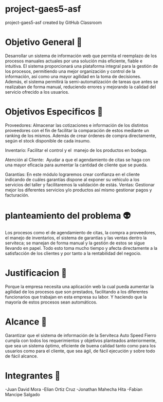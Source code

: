# project-gaes5-asf
project-gaes5-asf created by GitHub Classroom

# Objetivo General 👾

Desarrollar un sistema de información web que permita el reemplazo de los procesos manuales actuales por una solución más eficiente, fiable e intuitiva. El sistema proporcionará una plataforma integral para la gestión de los procesos, permitiendo una mejor organización y control de la información, así como una mayor agilidad en la toma de decisiones. Además, el sistema permitirá la semi-automatización de tareas que antes se realizaban de forma manual, reduciendo errores y mejorando la calidad del servicio ofrecido a los usuarios.

# Objetivos Especificos 🤖

Proveedores: Almacenar las cotizaciones e información de los distintos proveedores con el fin de facilitar la comparación de estos mediante un ranking de los mismos. Además de crear órdenes de compra directamente, según el stock disponible de cada insumo.

Inventario: Facilitar el control y el  manejo de los productos en   bodega.

Atención al Cliente:  Ayudar a que el agendamiento de citas se haga con una mayor eficacia para aumentar la cantidad de cliente que se pueda.

Garantías: En este módulo lograremos crear confianza en el cliente indicando de cuáles garantías dispone al exponer su vehículo a los servicios del taller y facilitaremos la validación de estás.
Ventas: Gestionar mejor los diferentes servicios y/o productos así mismo gestionar pagos y facturación.



# planteamiento del problema 👽

Los procesos como el de agendamiento de citas, la compra a proveedores, el manejo de inventarios, el sistema de garantías y las ventas dentro la serviteca; se manejan de forma manual y la gestión de estos se sigue llevando en papel. Todo esto toma mucho tiempo y afecta directamente a la satisfacción de los clientes y por tanto a la rentabilidad del negocio.


# Justificacion 🐸

Porque la empresa necesita una aplicación web la  cual pueda aumentar la agilidad de los procesos que son prestados, facilitando a los diferentes funcionarios que trabajan en esta empresa su labor. Y haciendo que la mayoría de estos procesos sean automáticos.



# Alcance 🧐

Garantizar que el sistema de información de la Serviteca Auto Speed Fierro cumpla con todos los requerimientos y objetivos planteados anteriormente, que sea un sistema óptimo, eficiente de buena calidad tanto como para los usuarios como para el cliente, que sea ágil, de fácil ejecución y sobre todo de fácil alcance.


# Integrantes 👥

-Juan David Mora
-Elian Ortiz Cruz
-Jonathan Mahecha Hita
-Fabian Mancipe Salgado

